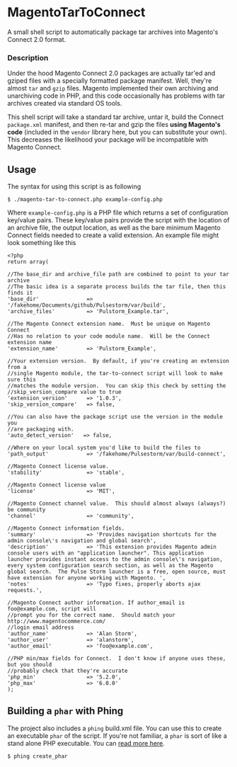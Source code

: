 MagentoTarToConnect
===================

A small shell script to automatically package tar archives into Magento's Connect 2.0 format. 

### Description

Under the hood Magento Connect 2.0 packages are actually tar'ed and gziped files with a specially formatted package manifest.  Well, they're almost `tar` and `gzip` files.  Magento implemented their own archiving and unarchiving code in PHP, and this code occasionally has problems with tar archives created via standard OS tools. 

This shell script will take a standard tar archive, untar it, build the Connect `package.xml` manifest, and then re-tar and gzip the files **using Magento's code** (included in the `vendor` library here, but you can substitute your own).  This decreases the likelihood your package will be incompatible with Magento Connect. 

## Usage

The syntax for using this script is as following

    $ ./magento-tar-to-connect.php example-config.php
    
Where `example-config.php` is a PHP file which returns a set of configuration key/value pairs.  These key/value pairs provide the script with the location of an archive file, the output location, as well as the bare minimum Magento Connect fields needed to create a valid extension.  An example file might look something like this

    <?php
    return array(
    
    //The base_dir and archive_file path are combined to point to your tar archive
    //The basic idea is a separate process builds the tar file, then this finds it
    'base_dir'               => '/fakehome/Documents/github/Pulsestorm/var/build',
    'archive_files'          => 'Pulstorm_Example.tar',
    
    //The Magento Connect extension name.  Must be unique on Magento Connect
    //Has no relation to your code module name.  Will be the Connect extension name
    'extension_name'         => 'Pulstorm_Example',
    
    //Your extension version.  By default, if you're creating an extension from a 
    //single Magento module, the tar-to-connect script will look to make sure this
    //matches the module version.  You can skip this check by setting the 
    //skip_version_compare value to true
    'extension_version'      => '1.0.3',
    'skip_version_compare'   => false,
    
    //You can also have the package script use the version in the module you 
    //are packaging with. 
    'auto_detect_version'   => false,
    
    //Where on your local system you'd like to build the files to
    'path_output'            => '/fakehome/Pulsestorm/var/build-connect',
    
    //Magento Connect license value. 
    'stability'              => 'stable',
    
    //Magento Connect license value 
    'license'                => 'MIT',
    
    //Magento Connect channel value.  This should almost always (always?) be community
    'channel'                => 'community',
    
    //Magento Connect information fields.
    'summary'                => 'Provides navigation shortcuts for the admin console\'s navigation and global search',
    'description'            => 'This extension provides Magento admin console users with an "application launcher". This application launcher provides instant access to the admin console\'s navigation, every system configuration search section, as well as the Magento global search.  The Pulse Storm launcher is a free, open source, must have extension for anyone working with Magento. ',
    'notes'                  => 'Typo fixes, properly aborts ajax requests.',
    
    //Magento Connect author information. If author_email is foo@example.com, script will
    //prompt you for the correct name.  Should match your http://www.magentocommerce.com/
    //login email address
    'author_name'            => 'Alan Storm',
    'author_user'            => 'alanstorm',
    'author_email'           => 'foo@example.com',
    
    //PHP min/max fields for Connect.  I don't know if anyone uses these, but you should
    //probably check that they're accurate
    'php_min'                => '5.2.0',
    'php_max'                => '6.0.0'
    );

## Building a `phar` with Phing

The project also includes a `phing` build.xml file.  You can use this to create an executable `phar` of the script.  If you're not familiar, a `phar` is sort of like a stand alone PHP executable. You can [read more here](http://php.net/phar).

    $ phing create_phar
    
    
